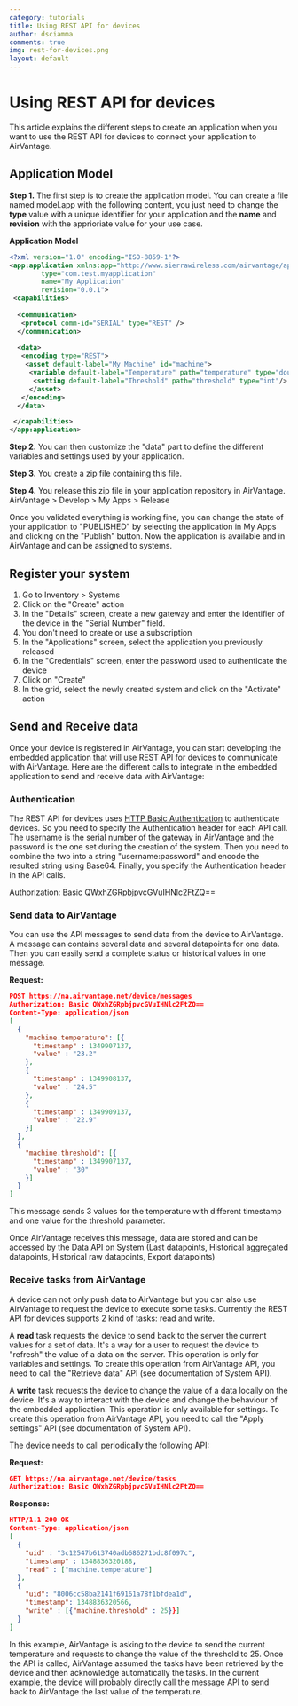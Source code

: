 ```yaml
---
category: tutorials
title: Using REST API for devices
author: dsciamma
comments: true
img: rest-for-devices.png
layout: default
---
```


Using REST API for devices
==========================

This article explains the different steps to create an application when you want to use the REST API for devices to connect your application to AirVantage. 


Application Model
------------------------------------------------

__Step 1.__ The first step is to create the application model. You can create a file named model.app with the following content, you just need to change the __type__ value with a unique identifier for your application and the __name__ and __revision__ with the apprioriate value for your use case.

__Application Model__

~~~ xml
<?xml version="1.0" encoding="ISO-8859-1"?>
<app:application xmlns:app="http://www.sierrawireless.com/airvantage/application/1.0" 
        type="com.test.myapplication" 
        name="My Application" 
        revision="0.0.1">
 <capabilities>
  
  <communication>
   <protocol comm-id="SERIAL" type="REST" />
  </communication>
   
  <data>
   <encoding type="REST">
    <asset default-label="My Machine" id="machine">
     <variable default-label="Temperature" path="temperature" type="double"/>
      <setting default-label="Threshold" path="threshold" type="int"/>
     </asset>
   </encoding>
  </data>  

 </capabilities>
</app:application>
~~~


__Step 2.__ You can then customize the "data" part to define the different variables and settings used by your application.

__Step 3.__ You create a zip file containing this file.

__Step 4.__ You release this zip file in your application repository in AirVantage. AirVantage > Develop > My Apps > Release

Once you validated everything is working fine, you can change the state of your application to "PUBLISHED" by selecting the application in My Apps and clicking on the "Publish" button. 
Now the application is available and in AirVantage and can be assigned to systems.


Register your system
------------------------------------------------ 

1. Go to Inventory > Systems
1. Click on the "Create" action
1. In the "Details" screen, create a new gateway and enter the identifier of the device in the "Serial Number" field.
1. You don't need to create or use a subscription
1. In the "Applications" screen, select the application you previously released
1. In the "Credentials" screen, enter the password used to authenticate the device
1. Click on "Create"
1. In the grid, select the newly created system and click on the "Activate" action


Send and Receive data
------------------------------------------------

Once your device is registered in AirVantage, you can start developing the embedded application that will use REST API for devices to communicate with AirVantage. Here are the different calls to integrate in the embedded application to send and receive data with AirVantage:

### Authentication

The REST API for devices uses [HTTP Basic Authentication](http://en.wikipedia.org/wiki/Basic_access_authentication) to authenticate devices.
So you need to specify the Authentication header for each API call. The username is the serial number of the gateway in AirVantage and the password is the one set during the creation of the system.
Then you need to combine the two into a string "username:password" and encode the resulted string using Base64.
Finally, you specify the Authentication header in the API calls.

  Authorization: Basic QWxhZGRpbjpvcGVuIHNlc2FtZQ==

### Send data to AirVantage

You can use the API messages to send data from the device to AirVantage. A message can contains several data and several datapoints for one data. Then you can easily send a complete status or historical values in one message.


__Request:__

~~~ json
POST https://na.airvantage.net/device/messages
Authorization: Basic QWxhZGRpbjpvcGVuIHNlc2FtZQ==
Content-Type: application/json
[
  {
    "machine.temperature": [{
      "timestamp" : 1349907137, 
      "value" : "23.2"
    },
    {
      "timestamp" : 1349908137, 
      "value" : "24.5"
    },
    {
      "timestamp" : 1349909137, 
      "value" : "22.9"
    }]
  },
  {
    "machine.threshold": [{
      "timestamp" : 1349907137, 
      "value" : "30"
    }]
  }
]
~~~

This message sends 3 values for the temperature with different timestamp and one value for the threshold parameter.

Once AirVantage receives this message, data are stored and can be accessed by the Data API on System (Last datapoints, Historical aggregated datapoints, Historical raw datapoints, Export datapoints) 

### Receive tasks from AirVantage

A device can not only push data to AirVantage but you can also use AirVantage to request the device to execute some tasks. Currently the REST API for devices supports 2 kind of tasks: read and write.

A __read__ task requests the device to send back to the server the current values for a set of data. It's a way for a user to request the device to "refresh" the value of a data on the server. This operation is only for variables and settings. To create this operation from AirVantage API, you need to call the "Retrieve data" API (see documentation of System API).

A __write__ task requests the device to change the value of a data locally on the device. It's a way to interact with the device and change the behaviour of the embedded application. This operation is only available for settings. To create this operation from AirVantage API, you need to call the "Apply settings" API (see documentation of System API).

The device needs to call periodically the following API:

__Request:__

~~~ json
GET https://na.airvantage.net/device/tasks
Authorization: Basic QWxhZGRpbjpvcGVuIHNlc2FtZQ==
~~~

__Response:__

~~~ json
HTTP/1.1 200 OK
Content-Type: application/json
[
  {
    "uid" : "3c12547b613740adb686271bdc8f097c",
    "timestamp" : 1348836320188,
    "read" : ["machine.temperature"]
  }, 
  {
    "uid": "8006cc58ba2141f69161a78f1bfdea1d",
    "timestamp": 1348836320566,
    "write" : [{"machine.threshold" : 25}}]
  }
] 
~~~

In this example, AirVantage is asking to the device to send the current temperature and requests to change the value of the threshold to 25. Once the API is called, AirVantage assumed the tasks have been retrieved by the device and then acknowledge automatically the tasks. In the current example, the device will probably directly call the message API to send back to AirVantage the last value of the temperature.

